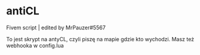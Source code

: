 # antiCL
Fivem script | edited by MrPauzer#5567

To jest skrypt na antyCL, czyli piszę na mapie gdzie kto wychodzi. Masz też webhooka w config.lua 
